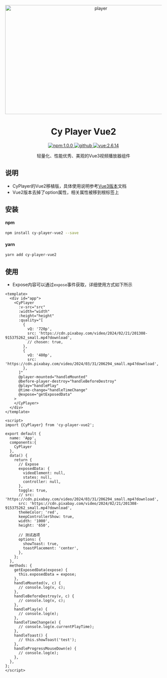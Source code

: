 <p align="center">
  <img src="https://cr1ky0-storage.oss-cn-chengdu.aliyuncs.com/player.png" alt="player" style="width:600px;height:350px;"/>
</p>


<h1 align="center">Cy Player Vue2</h1>

<p align="center">
  <a href="https://www.npmjs.com/package/cy-player-vue2">
    <img src="https://img.shields.io/badge/npm-1.0.0-blue" alt="npm:1.0.0">
  </a>
  <a href="https://github.com/Cr1ky0/cy-player-vue2">
    <img src="https://img.shields.io/badge/github-1.0.0-blue" alt="github">
  </a>
  <a href="https://github.com/vuejs/vue">
    <img src="https://img.shields.io/badge/vue-2.6.14-brightgreen" alt="vue:2.6.14">
  </a>
</p>
<p align="center">
   轻量化、性能优秀、美观的Vue3视频播放器组件
</p>


## 说明
- CyPlayer的Vue2移植版，具体使用说明参考<a href="https://github.com/Cr1ky0/cy-player">Vue3版本</a>文档
- Vue2版本去掉了option属性，相关属性被移到根标签上

## 安装

#### npm

```bash
npm install cy-player-vue2 --save
```

#### yarn

```bash
yarn add cy-player-vue2 
```

## 使用
- Expose内容可以通过`expose`事件获取，详细使用方式如下所示
```vue
<template>
  <div id="app">
    <CyPlayer
      :v-src="src"
      :width="width"
      :height="height"
      :quality="[
        {
          vQ: '720p',
          src: 'https://cdn.pixabay.com/video/2024/02/21/201308-915375262_small.mp4?download',
          // chosen: true,
        },
        {
          vQ: '480p',
          src: 'https://cdn.pixabay.com/video/2024/03/31/206294_small.mp4?download',
        },
      ]"
      @player-mounted="handleMounted"
      @before-player-destroy="handleBeforeDestroy"
      @play="handlePlay"
      @time-change="handleTimeChange"
      @expose="getExposedData"
    >
    </CyPlayer>
  </div>
</template>

<script>
import {CyPlayer} from 'cy-player-vue2';

export default {
  name: 'App',
  components:{
    CyPlayer
  },
  data() {
    return {
      // Expose
      exposedData: {
        videoElement: null,
        states: null,
        controller: null,
      },
      toggle: true,
      // src: 'https://cdn.pixabay.com/video/2024/03/31/206294_small.mp4?download',
      src: 'https://cdn.pixabay.com/video/2024/02/21/201308-915375262_small.mp4?download',
      themeColor: 'red',
      keepControllerShow: true,
      width: '1000',
      height: '650',

      // 测试选项
      options: {
        showToast: true,
        toastPlacement: 'center',
      },
    };
  },
  methods: {
    getExposedData(expose) {
      this.exposedData = expose;
    },
    handleMounted(v, c) {
      // console.log(v, c);
    },
    handleBeforeDestroy(v, c) {
      // console.log(v, c);
    },
    handlePlay(e) {
      // console.log(e);
    },
    handleTimeChange(e) {
      // console.log(e.currentPlayTime);
    },
    handleToast() {
      // this.showToast('test');
    },
    handleProgressMouseDown(e) {
      // console.log(e);
    },
  },
};
</script>
```